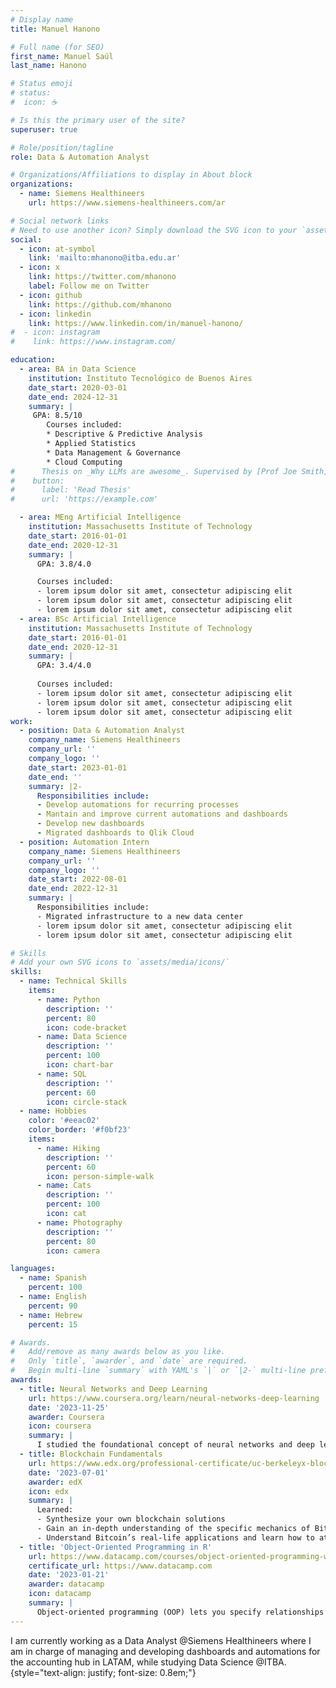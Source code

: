 ```yaml
---
# Display name
title: Manuel Hanono

# Full name (for SEO)
first_name: Manuel Saúl
last_name: Hanono

# Status emoji
# status:
#  icon: ☕️

# Is this the primary user of the site?
superuser: true

# Role/position/tagline
role: Data & Automation Analyst

# Organizations/Affiliations to display in About block
organizations:
  - name: Siemens Healthineers
    url: https://www.siemens-healthineers.com/ar

# Social network links
# Need to use another icon? Simply download the SVG icon to your `assets/media/icons/` folder.
social:
  - icon: at-symbol
    link: 'mailto:mhanono@itba.edu.ar'
  - icon: x
    link: https://twitter.com/mhanono
    label: Follow me on Twitter
  - icon: github
    link: https://github.com/mhanono
  - icon: linkedin
    link: https://www.linkedin.com/in/manuel-hanono/
#  - icon: instagram
#    link: https://www.instagram.com/

education:
  - area: BA in Data Science
    institution: Instituto Tecnológico de Buenos Aires
    date_start: 2020-03-01
    date_end: 2024-12-31
    summary: |
     GPA: 8.5/10
        Courses included:
        * Descriptive & Predictive Analysis
        * Applied Statistics
        * Data Management & Governance
        * Cloud Computing
#      Thesis on _Why LLMs are awesome_. Supervised by [Prof Joe Smith](https://example.com). Presented papers at 5 IEEE conferences with the contributions being published in 2 Springer journals.      
#    button:
#      label: 'Read Thesis'
#      url: 'https://example.com'

  - area: MEng Artificial Intelligence
    institution: Massachusetts Institute of Technology
    date_start: 2016-01-01
    date_end: 2020-12-31
    summary: |
      GPA: 3.8/4.0

      Courses included:
      - lorem ipsum dolor sit amet, consectetur adipiscing elit
      - lorem ipsum dolor sit amet, consectetur adipiscing elit
      - lorem ipsum dolor sit amet, consectetur adipiscing elit
  - area: BSc Artificial Intelligence
    institution: Massachusetts Institute of Technology
    date_start: 2016-01-01
    date_end: 2020-12-31
    summary: |
      GPA: 3.4/4.0
      
      Courses included:
      - lorem ipsum dolor sit amet, consectetur adipiscing elit
      - lorem ipsum dolor sit amet, consectetur adipiscing elit
      - lorem ipsum dolor sit amet, consectetur adipiscing elit
work:
  - position: Data & Automation Analyst
    company_name: Siemens Healthineers
    company_url: ''
    company_logo: ''
    date_start: 2023-01-01
    date_end: ''
    summary: |2-
      Responsibilities include:
      - Develop automations for recurring processes
      - Mantain and improve current automations and dashboards
      - Develop new dashboards
      - Migrated dashboards to Qlik Cloud
  - position: Automation Intern
    company_name: Siemens Healthineers
    company_url: ''
    company_logo: ''
    date_start: 2022-08-01
    date_end: 2022-12-31
    summary: |
      Responsibilities include:
      - Migrated infrastructure to a new data center
      - lorem ipsum dolor sit amet, consectetur adipiscing elit
      - lorem ipsum dolor sit amet, consectetur adipiscing elit

# Skills
# Add your own SVG icons to `assets/media/icons/`
skills:
  - name: Technical Skills
    items:
      - name: Python
        description: ''
        percent: 80
        icon: code-bracket
      - name: Data Science
        description: ''
        percent: 100
        icon: chart-bar
      - name: SQL
        description: ''
        percent: 60
        icon: circle-stack
  - name: Hobbies
    color: '#eeac02'
    color_border: '#f0bf23'
    items:
      - name: Hiking
        description: ''
        percent: 60
        icon: person-simple-walk
      - name: Cats
        description: ''
        percent: 100
        icon: cat
      - name: Photography
        description: ''
        percent: 80
        icon: camera

languages:
  - name: Spanish
    percent: 100
  - name: English
    percent: 90
  - name: Hebrew
    percent: 15

# Awards.
#   Add/remove as many awards below as you like.
#   Only `title`, `awarder`, and `date` are required.
#   Begin multi-line `summary` with YAML's `|` or `|2-` multi-line prefix and indent 2 spaces below.
awards:
  - title: Neural Networks and Deep Learning
    url: https://www.coursera.org/learn/neural-networks-deep-learning
    date: '2023-11-25'
    awarder: Coursera
    icon: coursera
    summary: |
      I studied the foundational concept of neural networks and deep learning. By the end, I was familiar with the significant technological trends driving the rise of deep learning; build, train, and apply fully connected deep neural networks; implement efficient (vectorized) neural networks; identify key parameters in a neural network’s architecture; and apply deep learning to your own applications.
  - title: Blockchain Fundamentals
    url: https://www.edx.org/professional-certificate/uc-berkeleyx-blockchain-fundamentals
    date: '2023-07-01'
    awarder: edX
    icon: edx
    summary: |
      Learned:
      - Synthesize your own blockchain solutions
      - Gain an in-depth understanding of the specific mechanics of Bitcoin
      - Understand Bitcoin’s real-life applications and learn how to attack and destroy Bitcoin, Ethereum, smart contracts and Dapps, and alternatives to Bitcoin’s Proof-of-Work consensus algorithm
  - title: 'Object-Oriented Programming in R'
    url: https://www.datacamp.com/courses/object-oriented-programming-with-s3-and-r6-in-r
    certificate_url: https://www.datacamp.com
    date: '2023-01-21'
    awarder: datacamp
    icon: datacamp
    summary: |
      Object-oriented programming (OOP) lets you specify relationships between functions and the objects that they can act on, helping you manage complexity in your code. This is an intermediate level course, providing an introduction to OOP, using the S3 and R6 systems. S3 is a great day-to-day R programming tool that simplifies some of the functions that you write. R6 is especially useful for industry-specific analyses, working with web APIs, and building GUIs.
---
```


I am currently working as a Data Analyst @Siemens Healthineers where I am in charge of managing and developing dashboards and automations for the accounting hub in LATAM, while studying Data Science @ITBA.
{style="text-align: justify; font-size: 0.8em;"}
